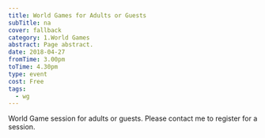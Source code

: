 ```yaml
---
title: World Games for Adults or Guests
subTitle: na
cover: fallback
category: 1.World Games
abstract: Page abstract.
date: 2018-04-27
fromTime: 3.00pm
toTime: 4.30pm
type: event
cost: Free
tags:
  - wg
---
```


World Game session for adults or guests. Please contact me to register for a session.

